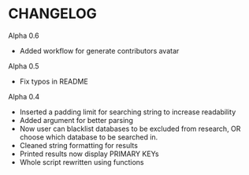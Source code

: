 # CHANGELOG

Alpha 0.6

- Added workflow for generate contributors avatar

Alpha 0.5

- Fix typos in README

Alpha 0.4

- Inserted a padding limit for searching string to increase readability
- Added argument for better parsing
- Now user can blacklist databases to be excluded from research, OR choose which database to be searched in.
- Cleaned string formatting for results
- Printed results now display PRIMARY KEYs
- Whole script rewritten using functions


